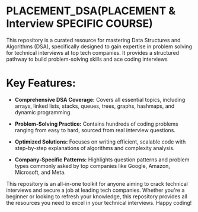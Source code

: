 
# PLACEMENT_DSA(PLACEMENT & Interview SPECIFIC COURSE)

This repository is a curated resource for mastering Data Structures and Algorithms (DSA), specifically designed to gain expertise in problem solving for technical interviews at top tech companies. It provides a structured pathway to build problem-solving skills and ace coding interviews


# Key Features:

- **Comprehensive DSA Coverage:** Covers all essential topics, including arrays, linked lists, stacks, queues, trees, graphs, hashmaps, and dynamic programming.

- **Problem-Solving Practice:** Contains hundreds of coding problems ranging from easy to hard, sourced from real interview questions.

- **Optimized Solutions:** Focuses on writing efficient, scalable code with step-by-step explanations of algorithms and complexity analysis.

- **Company-Specific Patterns:** Highlights question patterns and problem types commonly asked by top companies like Google, Amazon, Microsoft, and Meta.

This repository is an all-in-one toolkit for anyone aiming to crack technical interviews and secure a job at leading tech companies.
Whether you're a beginner or looking to refresh your knowledge, this repository provides all the resources you need to excel in your technical interviews. Happy coding!
